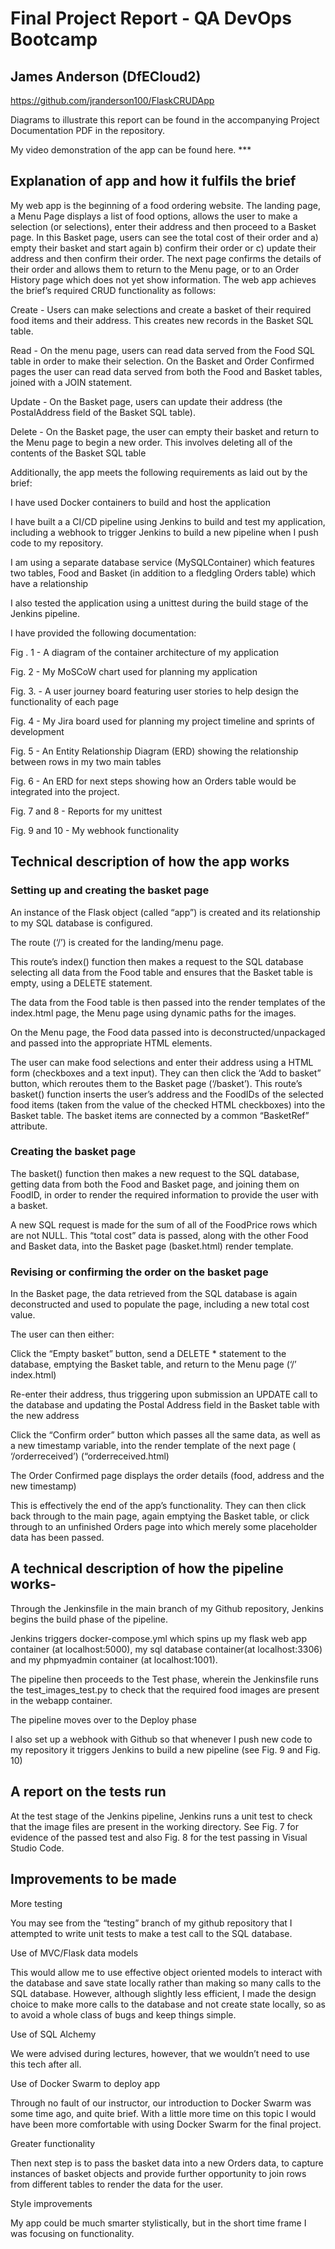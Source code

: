 # Final Project Report - QA DevOps Bootcamp

## James Anderson (DfECloud2)

https://github.com/jranderson100/FlaskCRUDApp 

Diagrams to illustrate this report can be found in the accompanying Project Documentation PDF in the repository.

My video demonstration of the app can be found here. ***


## Explanation of app and how it fulfils the brief

My web app is the beginning of a food ordering website. The landing page, a Menu Page displays a list of food options, allows the user to make a selection (or selections), enter their address and then proceed to a Basket page. In this Basket page, users can see the total cost of their order and a) empty their basket and start again b) confirm their order or c) update their address and then confirm their order. The next page confirms the details of their order and allows them to return to the Menu page, or to an Order History page which does not yet show information.  The web app achieves the brief’s required CRUD functionality as follows:

Create - Users can make selections and create a basket of their required food items and their address. This creates new records in the Basket SQL table.


Read - On the menu page, users can read data served from the Food SQL table in order to make their selection. On the Basket and Order Confirmed pages the user    can read data served from both the Food and Basket tables, joined with a JOIN statement.

 

Update - On the Basket page,  users can update their address (the PostalAddress field of the Basket SQL table).

Delete - On the Basket page, the user can empty their basket and return to the Menu page to begin a new order. This involves deleting all of the contents of the  Basket SQL table 


Additionally, the app meets the following requirements as laid out by the brief:

I have used Docker containers to build and host the application

I have built a a CI/CD pipeline using Jenkins to build and test my application, including a webhook to trigger Jenkins to build a new pipeline when I push code to my repository.

I am using a separate database service (MySQLContainer) which features two tables, Food and Basket (in addition to a fledgling Orders table) which have a relationship

I also tested the application using a unittest during the build stage of the Jenkins pipeline.

I have provided the following documentation:

Fig . 1 -  A diagram of the container architecture of my application

Fig. 2 - My MoSCoW chart used for planning my application

Fig. 3. -  A user journey board featuring user stories to help design the functionality of each page

Fig. 4 -  My Jira board used for planning my project timeline and sprints of development

Fig. 5  - An Entity Relationship Diagram (ERD) showing the relationship between rows in my two main tables 

Fig. 6 - An ERD for next steps showing how an Orders table would be integrated into the project. 

Fig. 7 and 8 - Reports for my unittest 
        
Fig. 9 and 10 - My webhook functionality



## Technical description of how the app works

	

### Setting up and creating the basket page

An instance of the Flask object (called “app”) is created and its relationship to my SQL database is configured.

The route (‘/’) is created for the landing/menu page.

This route’s index() function then makes a request to the SQL database selecting all data from the Food table and ensures that the Basket table is empty, using a DELETE statement. 

The data from the Food table is then passed into the render templates of the index.html page, the Menu page using dynamic paths for the images.

On the Menu page, the Food data passed into is deconstructed/unpackaged and passed into the appropriate HTML elements.

The user can make food selections and enter their address using a HTML form (checkboxes and a text input). They can then click the ‘Add to basket” button, which reroutes them to the Basket page (‘/basket’). This route’s basket() function inserts the user’s address and the FoodIDs of the selected food items (taken from the value of the checked HTML checkboxes) into the Basket table. The basket items are connected by a common “BasketRef” attribute.


### Creating the basket page 

The basket() function then makes a new request to the SQL database, getting data from both the Food and Basket page, and joining them on FoodID, in order to render the required information to provide the user with a basket. 

A new SQL request is made for the sum of all of the FoodPrice rows which are not NULL. This “total cost” data is passed, along with the other Food and Basket data, into the Basket page (basket.html) render template. 


### Revising or confirming the order on the basket page 

In the Basket page, the data retrieved from the SQL database is again deconstructed and used to populate the page, including a new total cost value.

The user can then either:

Click the “Empty basket” button, send a DELETE * statement to the database, emptying the Basket table, and return to the Menu page (‘/’ index.html) 

Re-enter their address, thus triggering upon submission an UPDATE call to the database and updating the Postal Address field in the Basket table with the new address

Click the “Confirm order” button which passes all the same data, as well as a new timestamp variable, into the render template of the next page ( ‘/orderreceived’) (“orderreceived.html)


The Order Confirmed page displays the order details (food, address and the new timestamp)


This is effectively the end of the app’s functionality. They can then click back through to the main page, again emptying the Basket table, or click through to an unfinished Orders page into which merely some placeholder data has been passed.




## A technical description of how the pipeline works-

Through the Jenkinsfile in the main branch of my Github repository, Jenkins begins the build phase of the pipeline. 

Jenkins triggers docker-compose.yml which spins up my flask web app container (at localhost:5000), my sql database container(at localhost:3306) and my phpmyadmin container (at localhost:1001). 

The pipeline then proceeds to the Test phase, wherein the Jenkinsfile runs the test_images_test.py to check that the required food images are present in the webapp container. 

The pipeline moves over to the Deploy phase

I also set up a webhook with Github so that whenever I push new code to my repository it triggers Jenkins to build a new pipeline (see Fig. 9 and Fig. 10) 



## A report on the tests run

At the test stage of the Jenkins pipeline, Jenkins runs a unit test to check that the image files are present in the working directory. See Fig. 7 for evidence of the passed test and also Fig. 8 for the test passing in Visual Studio Code.


## Improvements to be made

More testing

You may see from the “testing” branch of my github repository that I attempted to write unit tests to make a test call to the SQL database. 

Use of MVC/Flask data models

This would allow me to use effective object oriented models to interact with the database and save state locally rather than making so many calls to the SQL database. However, although slightly less efficient, I made the design choice to make more calls to the database and not create state locally, so as to avoid a whole class of bugs and keep things simple.

Use of SQL Alchemy 

We were advised during lectures, however, that we wouldn’t need to use this tech after all.

Use of Docker Swarm to deploy app

Through no fault of our instructor, our introduction to Docker Swarm was some time ago, and quite brief. With a little more time on this topic I would have been more comfortable with using Docker Swarm for the final project. 

Greater functionality

Then next step is to pass the basket data into a new Orders data, to capture instances of basket objects and provide further opportunity to join rows from different tables to render the data for the user. 

Style improvements

My app could be much smarter stylistically, but in the short time frame I was focusing on functionality. 
